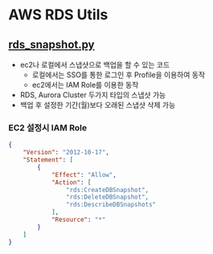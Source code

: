 # AWS RDS Utils

## [rds_snapshot.py](rds_snapshot.py)
- ec2나 로컬에서 스냅샷으로 백업을 할 수 있는 코드
  - 로컬에서는 SSO를 통한 로그인 후 Profile을 이용하여 동작
  - ec2에서는 IAM Role를 이용한 동작
- RDS, Aurora Cluster 두가지 타입의 스냅샷 가능
- 백업 후 설정한 기간(월)보다 오래된 스냅샷 삭제 가능

### EC2 설정시 IAM Role

```json
{
    "Version": "2012-10-17",
    "Statement": [
        {
            "Effect": "Allow",
            "Action": [
                "rds:CreateDBSnapshot",
                "rds:DeleteDBSnapshot",
                "rds:DescribeDBSnapshots"
            ],
            "Resource": "*"
        }
    ]
}
```